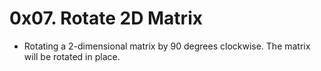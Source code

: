 # 0x07. Rotate 2D Matrix
* Rotating a 2-dimensional matrix by 90 degrees clockwise. The matrix will be rotated in place.